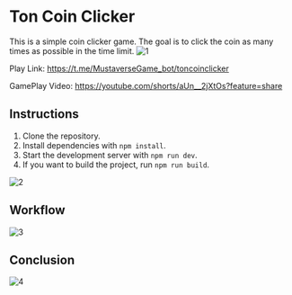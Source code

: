 # Ton Coin Clicker

This is a simple coin clicker game. The goal is to click the coin as many times as possible in the time limit.
![1](https://github.com/user-attachments/assets/242ce592-a275-49e2-878e-514ff4e97693)

Play Link: https://t.me/MustaverseGame_bot/toncoinclicker

GamePlay Video: https://youtube.com/shorts/aUn__2jXtOs?feature=share

## Instructions

1. Clone the repository.
2. Install dependencies with `npm install`.
3. Start the development server with `npm run dev`.
4. If you want to build the project, run `npm run build`.

![2](https://github.com/user-attachments/assets/e150cff8-d740-4d0e-a992-8c9015d7826e)


## Workflow
![3](https://github.com/user-attachments/assets/d17e62f1-e932-43f8-a2e9-296185d2baf1)

## Conclusion
![4](https://github.com/user-attachments/assets/1500ca61-29d9-4ef4-8baf-860a6370e587)
